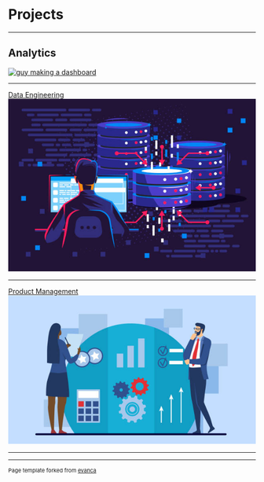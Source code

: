 # Projects

---


## Analytics

[![guy making a dashboard](https://raw.githubusercontent.com/gregorywmorris/gregorywmorris.github.io/master/images/guy-making-dashboard.jpg)](/analytics)


---
[Data Engineering](/data_engineering)
<img src="images/data-engineering-guy.jpg?raw=true"/>

---
[Product Management](/product_management)
<img src="images/product-management-people.jpg?raw=true"/>

---






---
<p style="font-size:11px">Page template forked from <a href="https://github.com/evanca/quick-portfolio">evanca</a></p>
<!-- Remove above link if you don't want to attibute -->

